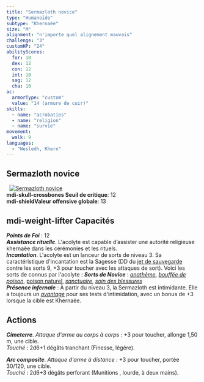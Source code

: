 ```yaml
---
title: "Sermazloth novice"
type: "Humanoïde"
subtype: "Khernaëe"
size: "M"
alignment: "n'importe quel alignement mauvais"
challenge: "3"
customHP: "24"
abilityScores:
  for: 10
  dex: 12
  con: 12
  int: 10
  sag: 12
  cha: 10
ac:
  armorType: "custom"
  value: "14 (armure de cuir)"
skills:
  - name: "acrobaties"
  - name: "religion"
  - name: "survie"
movement:
  walk: 9
languages:
  - "Wesledh, Khern"
---
```

## Sermazloth novice
&nbsp;
[![Sermazloth novice](https://www.douaratil.fr/illustrations/humanoide/sermazlothnovicem.png)](https://www.douaratil.fr/illustrations/humanoide/sermazlothnovice.jpg)  
**<v-icon>mdi-skull-crossbones</v-icon> Seuil de critique**: 12          
**<v-icon>mdi-shield</v-icon>Valeur offensive globale**: 13      
## <v-icon>mdi-weight-lifter</v-icon> Capacités
_**Points de Foi**_ : 12  
_**Assistance rituelle**_. L'acolyte est capable d’assister une autorité religieuse khernaëe dans les cérémonies et les rituels.  
_**Incantation**_. L'acolyte est un lanceur de sorts de niveau 3. Sa caractéristique d'incantation est la Sagesse (DD du [jet de sauvegarde](/utiliser-les-caracteristiques/#jets-de-sauvegarde) contre les sorts 9, +3 pour toucher avec les attaques de sort). Voici les sorts de connus par l'acolyte :
_**Sorts de Novice**_ : [_anathème_](/grimoire/anatheme/), [_bouffée de poison_](/grimoire/bouffee-de-poison/), [poison naturel](/grimoire/poison-naturel/), [_sanctuaire_](/grimoire/sanctuaire/), [_soin des blessures_](/grimoire/soin-des-blessures/)  
_**Présence infernale**_ : À partir du niveau 3,  la Sermazloth est intimidante. Elle a toujours un [_avantage_](/utiliser-les-caracteristiques/#avantage-et-desavantage) pour ses tests d'intimidation, avec un bonus de +3 lorsque la cible est Khernaëe.   


## Actions
_**Cimeterre**_. _Attaque d'arme au corps à corps_ : +3 pour toucher, allonge 1,50 m, une cible.  
_Touché_ : 2d6+1 dégâts tranchant (Finesse, légère).  

_**Arc composite**_. _Attaque d'arme à distance_ : +3 pour toucher, portée 30/120, une cible.  
_Touché_ : 2d6+3 dégâts perforant (Munitions , lourde, à deux mains).  
